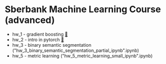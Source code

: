# Sberbank Machine Learning Course (advanced)
- hw_1 - gradient boosting [📄](./hw/GradientBoostingTask1.ipynb)
- hw_2 - intro in pytorch [📄]("dl_hw_2".ipynb)
- hw_3 - binary semantic segmentation ("hw_3_binary_semantic_segmentation_partial_ipynb".ipynb)
- hw_5 - metric learning ("hw_5_metric_learning_small_ipynb".ipynb)
